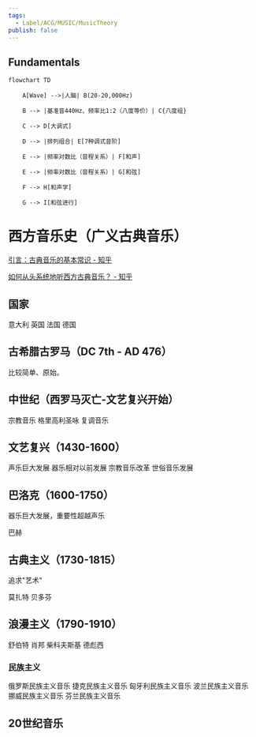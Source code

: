 ```yaml
---
tags:
  - Label/ACG/MUSIC/MusicTheory
publish: false
---
```


## Fundamentals

```mermaid
flowchart TD

    A[Wave] -->|人脑| B(20-20,000Hz)

    B --> |基准音440Hz、频率比1:2（八度等价）| C{八度组}

    C --> D[大调式]

    D --> |排列组合| E[7种调式音阶]

    E --> |频率对数比（音程关系）| F[和声]

    E --> |频率对数比（音程关系）| G[和弦]

    F --> H[和声学]

    G --> I[和弦进行]
```

# 西方音乐史（广义古典音乐）

[引言：古典音乐的基本常识 - 知乎](https://zhuanlan.zhihu.com/p/151157668)

[如何从头系统地听西方古典音乐？ - 知乎](https://www.zhihu.com/question/30957313/answer/1146473123)



## 国家

意大利
英国
法国
德国

## 古希腊古罗马（DC 7th - AD 476）

比较简单、原始。


## 中世纪（西罗马灭亡-文艺复兴开始）

宗教音乐
格里高利圣咏
复调音乐


## 文艺复兴（1430-1600）

声乐巨大发展
器乐相对以前发展
宗教音乐改革
世俗音乐发展



## 巴洛克（1600-1750）

器乐巨大发展，重要性超越声乐

巴赫




## 古典主义（1730-1815）

追求"艺术"

莫扎特
贝多芬



## 浪漫主义（1790-1910）

舒伯特
肖邦
柴科夫斯基
德彪西


### 民族主义

俄罗斯民族主义音乐
捷克民族主义音乐
匈牙利民族主义音乐
波兰民族主义音乐
挪威民族主义音乐
芬兰民族主义音乐


## 20世纪音乐
